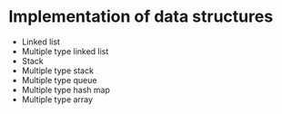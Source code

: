 # Implementation of data structures
- Linked list
- Multiple type linked list
- Stack
- Multiple type stack
- Multiple type queue
- Multiple type hash map
- Multiple type array
